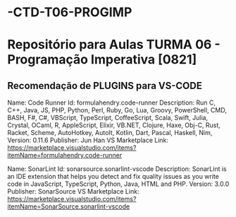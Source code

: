 # -CTD-T06-PROGIMP
# Repositório para Aulas TURMA 06 - Programação Imperativa [0821]

## Recomendação de PLUGINS para VS-CODE
Name: Code Runner
Id: formulahendry.code-runner
Description: Run C, C++, Java, JS, PHP, Python, Perl, Ruby, Go, Lua, Groovy, PowerShell, CMD, BASH, F#, C#, VBScript, TypeScript, CoffeeScript, Scala, Swift, Julia, Crystal, OCaml, R, AppleScript, Elixir, VB.NET, Clojure, Haxe, Obj-C, Rust, Racket, Scheme, AutoHotkey, AutoIt, Kotlin, Dart, Pascal, Haskell, Nim, 
Version: 0.11.6
Publisher: Jun Han
VS Marketplace Link: https://marketplace.visualstudio.com/items?itemName=formulahendry.code-runner

Name: SonarLint
Id: sonarsource.sonarlint-vscode
Description: SonarLint is an IDE extension that helps you detect and fix quality issues as you write code in JavaScript, TypeScript, Python, Java, HTML and PHP.
Version: 3.0.0
Publisher: SonarSource
VS Marketplace Link: https://marketplace.visualstudio.com/items?itemName=SonarSource.sonarlint-vscode